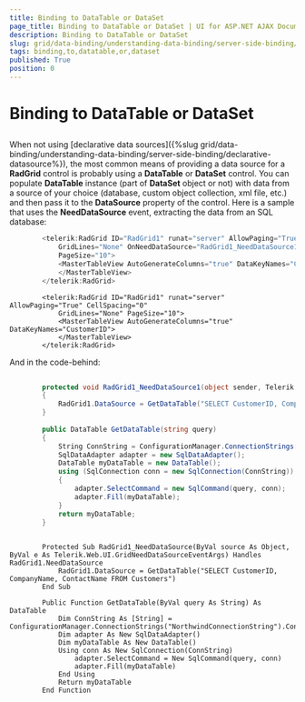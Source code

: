 ```yaml
---
title: Binding to DataTable or DataSet
page_title: Binding to DataTable or DataSet | UI for ASP.NET AJAX Documentation
description: Binding to DataTable or DataSet
slug: grid/data-binding/understanding-data-binding/server-side-binding/various-data-sources/binding-to-datatable-or-dataset
tags: binding,to,datatable,or,dataset
published: True
position: 0
---
```


# Binding to DataTable or DataSet



## 

When not using [declarative data sources]({%slug grid/data-binding/understanding-data-binding/server-side-binding/declarative-datasource%}), the most common means of providing a data source for a __RadGrid__ control is probably using a __DataTable__ or __DataSet__ control. You can populate __DataTable__ instance (part of __DataSet__ object or not) with data from a source of your choice (database, custom object collection, xml file, etc.) and then pass it to the __DataSource__ property of the control. Here is a sample that uses the __NeedDataSource__ event, extracting the data from an SQL database:



````C#
	    <telerik:RadGrid ID="RadGrid1" runat="server" AllowPaging="True" CellSpacing="0"
	        GridLines="None" OnNeedDataSource="RadGrid1_NeedDataSource1" AllowPaging="true"
	        PageSize="10">
	        <MasterTableView AutoGenerateColumns="true" DataKeyNames="CustomerID">
	        </MasterTableView>
	    </telerik:RadGrid>
````
````VB.NET
	    <telerik:RadGrid ID="RadGrid1" runat="server" AllowPaging="True" CellSpacing="0"
	        GridLines="None" PageSize="10">
	        <MasterTableView AutoGenerateColumns="true" DataKeyNames="CustomerID">
	        </MasterTableView>
	    </telerik:RadGrid>
````


And in the code-behind:



````C#
	
	    protected void RadGrid1_NeedDataSource1(object sender, Telerik.Web.UI.GridNeedDataSourceEventArgs e)
	    {
	        RadGrid1.DataSource = GetDataTable("SELECT CustomerID, CompanyName, ContactName FROM Customers");
	    }
	
	    public DataTable GetDataTable(string query)
	    {
	        String ConnString = ConfigurationManager.ConnectionStrings["NorthwindConnectionString"].ConnectionString;
	        SqlDataAdapter adapter = new SqlDataAdapter();
	        DataTable myDataTable = new DataTable();
	        using (SqlConnection conn = new SqlConnection(ConnString))
	        {
	            adapter.SelectCommand = new SqlCommand(query, conn);
	            adapter.Fill(myDataTable);
	        }
	        return myDataTable;
	    }
	
````
````VB.NET
	    Protected Sub RadGrid1_NeedDataSource(ByVal source As Object, ByVal e As Telerik.Web.UI.GridNeedDataSourceEventArgs) Handles RadGrid1.NeedDataSource
	        RadGrid1.DataSource = GetDataTable("SELECT CustomerID, CompanyName, ContactName FROM Customers")
	    End Sub
	
	    Public Function GetDataTable(ByVal query As String) As DataTable
	        Dim ConnString As [String] = ConfigurationManager.ConnectionStrings("NorthwindConnectionString").ConnectionString
	        Dim adapter As New SqlDataAdapter()
	        Dim myDataTable As New DataTable()
	        Using conn As New SqlConnection(ConnString)
	            adapter.SelectCommand = New SqlCommand(query, conn)
	            adapter.Fill(myDataTable)
	        End Using
	        Return myDataTable
	    End Function
````

